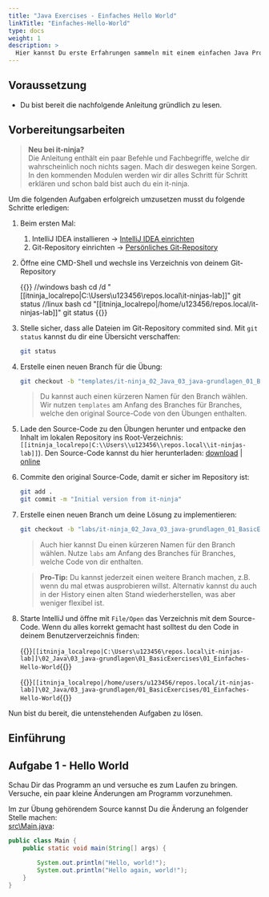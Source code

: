 ```yaml
---
title: "Java Exercises - Einfaches Hello World"
linkTitle: "Einfaches-Hello-World"
type: docs
weight: 1
description: >
  Hier kannst Du erste Erfahrungen sammeln mit einem einfachen Java Programm
---
```


## Voraussetzung
* Du bist bereit die nachfolgende Anleitung gründlich zu lesen.

## Vorbereitungsarbeiten

> **Neu bei it-ninja?**  
  Die Anleitung enthält ein paar Befehle und Fachbegriffe, welche dir wahrscheinlich noch nichts sagen. Mach dir deswegen keine Sorgen. In den kommenden Modulen werden wir dir alles Schritt für Schritt erklären und schon bald bist auch du ein it-ninja.

Um die folgenden Aufgaben erfolgreich umzusetzen musst du folgende Schritte erledigen:

1. Beim ersten Mal:

    1. IntelliJ IDEA installieren -> [IntelliJ IDEA einrichten](/docs/02_java/02_intellij-einrichten/)
    2. Git-Repository einrichten -> [Persönliches Git-Repository](/docs/01_tools/02_personal-bitbucket/)


2. Öffne eine CMD-Shell und wechsle ins Verzeichnis von deinem Git-Repository

    {{<codeblock os="windows" lang="bash">}}
    //windows bash
    cd /d "[[itninja_localrepo|C:\Users\u123456\repos.local\it-ninjas-lab]]"
    git status
    //linux bash
    cd "[[itninja_localrepo|/home/u123456/repos.local/it-ninjas-lab]]"
    git status
    {{</codeblock>}}

3. Stelle sicher, dass alle Dateien im Git-Repository commited sind. Mit `git status` kannst du dir eine Übersicht verschaffen:
    ```bash
    git status
    ```

4. Erstelle einen neuen Branch für die Übung:
    ```bash
    git checkout -b "templates/it-ninja_02_Java_03_java-grundlagen_01_BasicExercises_01_Einfaches-Hello-World"
    ```
    > Du kannst auch einen kürzeren Namen für den Branch wählen. Wir nutzen `templates` am Anfang des Branches für Branches, welche den original Source-Code von den Übungen enthalten.

5. Lade den Source-Code zu den Übungen herunter und entpacke den Inhalt im lokalen Repository ins Root-Verzeichnis: `[[itninja_localrepo|C:\\Users\\u123456\\repos.local\\it-ninjas-lab]]`). Den Source-Code kannst du hier herunterladen: [download](./it-ninja_02_Java_03_java-grundlagen_01_BasicExercises_01_Einfaches-Hello-World.zip) | [online](./source/)

6. Commite den original Source-Code, damit er sicher im Repository ist:
    ```bash
    git add .
    git commit -m "Initial version from it-ninja"
    ```

7. Erstelle einen neuen Branch um deine Lösung zu implementieren:
    ```bash
    git checkout -b "labs/it-ninja_02_Java_03_java-grundlagen_01_BasicExercises_01_Einfaches-Hello-World"
    ```
    > Auch hier kannst Du einen kürzeren Namen für den Branch wählen. Nutze `labs` am Anfang des Branches für Branches, welche Code von dir enthalten.

    > **Pro-Tip:** Du kannst jederzeit einen weitere Branch machen, z.B. wenn du mal etwas ausprobieren willst. Alternativ kannst du auch in der History einen alten Stand wiederherstellen, was aber weniger flexibel ist.

8. Starte IntelliJ und öffne mit `File/Open` das Verzeichnis mit dem Source-Code. Wenn du alles korrekt gemacht hast solltest du den Code in deinem Benutzerverzeichnis finden:

    {{<windows>}}`[[itninja_localrepo|C:\Users\u123456\repos.local\it-ninjas-lab]]\02_Java\03_java-grundlagen\01_BasicExercises\01_Einfaches-Hello-World`{{</windows>}}

    {{<linux>}}`[[itninja_localrepo|/home/users/u123456/repos.local/it-ninjas-lab]]\02_Java/03_java-grundlagen/01_BasicExercises/01_Einfaches-Hello-World`{{</linux>}}

Nun bist du bereit, die untenstehenden Aufgaben zu lösen.

## Einführung

## Aufgabe 1 - Hello World

Schau Dir das Programm an und versuche es zum Laufen zu bringen. Versuche, ein paar kleine Änderungen am Programm 
vorzunehmen. 

Im zur Übung gehörendem Source kannst Du die Änderung an folgender Stelle machen:  
[src\Main.java](./source/#src-main-java):

```java
public class Main {
    public static void main(String[] args) {

        System.out.println("Hello, world!");
        System.out.println("Hello again, world!");
    }
}
```

